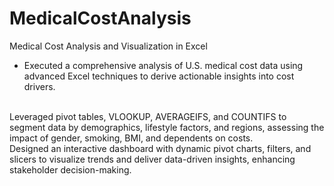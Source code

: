 # MedicalCostAnalysis
Medical Cost Analysis and Visualization in Excel
<br>
- Executed a comprehensive analysis of U.S. medical cost data using advanced Excel techniques to derive actionable insights into cost drivers.
<br>
  Leveraged pivot tables, VLOOKUP, AVERAGEIFS, and COUNTIFS to segment data by demographics, lifestyle factors, and regions, assessing the impact of gender, smoking, BMI, and dependents on costs.
<br>
  Designed an interactive dashboard with dynamic pivot charts, filters, and slicers to visualize trends and deliver data-driven insights, enhancing stakeholder decision-making.
